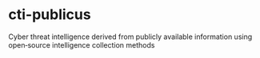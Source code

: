 # cti-publicus
Cyber threat intelligence derived from publicly available information using open‐source intelligence collection methods
